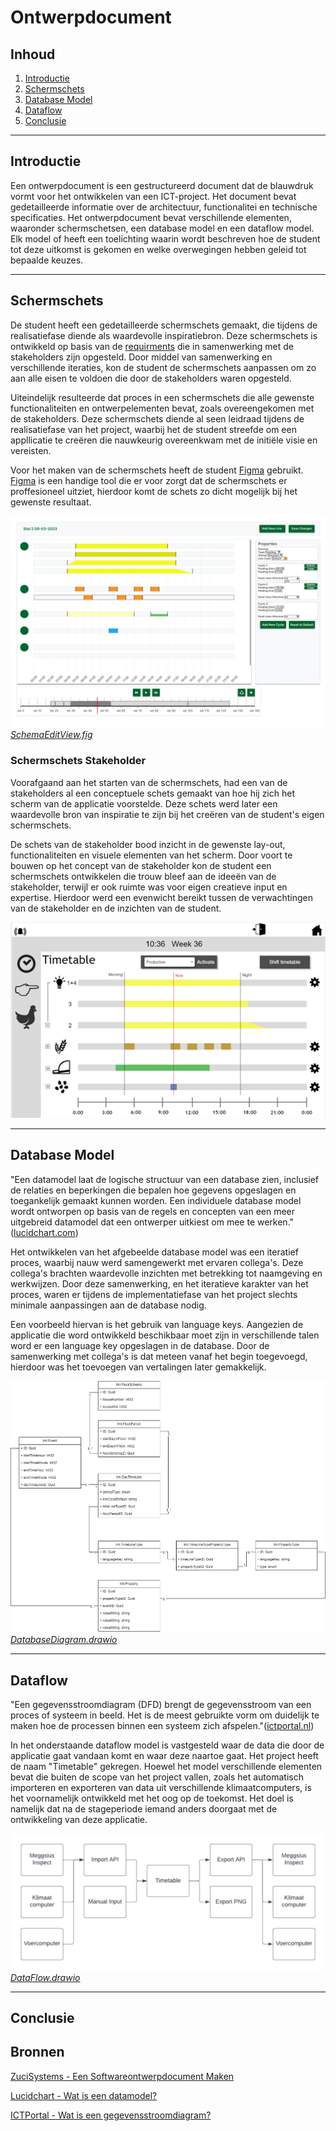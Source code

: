 # Ontwerpdocument
## Inhoud
1. [Introductie](#introductie)
2. [Schermschets](#schermschets)
3. [Database Model](#database-model)
4. [Dataflow](#dataflow)
5. [Conclusie](#conclusie)

---
## Introductie
Een ontwerpdocument is een gestructureerd document dat de blauwdruk vormt voor het ontwikkelen van een ICT-project. Het document bevat gedetailleerde informatie over de architectuur, functionalitei en technische specificaties. Het ontwerpdocument bevat verschillende elementen, waaronder schermschetsen, een database model en een dataflow model. Elk model of heeft een toelichting waarin wordt beschreven hoe de student tot deze uitkomst is gekomen en welke overwegingen hebben geleid tot bepaalde keuzes.

---
## Schermschets
De student heeft een gedetailleerde schermschets gemaakt, die tijdens de realisatiefase diende als waardevolle inspiratiebron. Deze schermschets is ontwikkeld op basis van de [requirments](/Analyse/README.md/#requirements) die in samenwerking met de stakeholders zijn opgesteld. Door middel van samenwerking en verschillende iteraties, kon de student de schermschets aanpassen om zo aan alle eisen te voldoen die door de stakeholders waren opgesteld.

Uiteindelijk resulteerde dat proces in een schermschets die alle gewenste functionaliteiten en ontwerpelementen bevat, zoals overeengekomen met de stakeholders. Deze schermschets diende al seen leidraad tijdens de realisatiefase van het project, waarbij het de student streefde om een appllicatie te creëren die nauwkeurig overeenkwam met de initiële visie en vereisten.

Voor het maken van de schermschets heeft de student [Figma](www.figma.com) gebruikt. [Figma](www.figma.com) is een handige tool die er voor zorgt dat de schermschets er proffesioneel uitziet, hierdoor komt de schets zo dicht mogelijk bij het gewenste resultaat.

![Schermschets](/Media/scherm_schets_edit.png)*[SchemaEditView.fig](/Ontwerp/SchemaEditView.fig)*

### Schermschets Stakeholder

Voorafgaand aan het starten van de schermschets, had een van de stakeholders al een conceptuele schets gemaakt van hoe hij zich het scherm van de applicatie voorstelde. Deze schets werd later een waardevolle bron van inspiratie te zijn bij het creëren van de student's eigen schermschets.

De schets van de stakeholder bood inzicht in de gewenste lay-out, functionaliteiten en visuele elementen van het scherm. Door voort te bouwen op het concept van de stakeholder kon de student een schermschets ontwikkelen die trouw bleef aan de ideeën van de stakeholder, terwijl er ook ruimte was voor eigen creatieve input en expertise. Hierdoor werd een evenwicht bereikt tussen de verwachtingen van de stakeholder en de inzichten van de student.

![Schermschets Stakeholder](/Media/scherm_schets_analyse.png)

---
## Database Model
"Een datamodel laat de logische structuur van een database zien, inclusief de relaties en beperkingen die bepalen hoe gegevens opgeslagen en toegankelijk gemaakt kunnen worden. Een individuele database model wordt ontworpen op basis van de regels en concepten van een meer uitgebreid datamodel dat een ontwerper uitkiest om mee te werken." ([lucidchart.com](#bronnen))

Het ontwikkelen van het afgebeelde database model was een iteratief proces, waarbij nauw werd samengewerkt met ervaren collega's. Deze collega's brachten waardevolle inzichten met betrekking tot naamgeving en werkwijzen. Door deze samenwerking, en het iteratieve karakter van het proces, waren er tijdens de implementatiefase van het project slechts minimale aanpassingen aan de database nodig. 

Een voorbeeld hiervan is het gebruik van language keys. Aangezien de applicatie die word ontwikkeld beschikbaar moet zijn in verschillende talen word er een language key opgeslagen in de database. Door de samenwerking met collega's is dat meteen vanaf het begin toegevoegd, hierdoor was het toevoegen van vertalingen later gemakkelijk.

![Database Model](/Media/database_model.png)*[DatabaseDiagram.drawio](/Ontwerp/DatabaseDiagram.drawio)*

---
## Dataflow
"Een gegevensstroomdiagram (DFD) brengt de gegevensstroom van een proces of systeem in beeld. Het is de meest gebruikte vorm om duidelijk te maken hoe de processen binnen een systeem zich afspelen."([ictportal.nl](#bronnen))

In het onderstaande dataflow model is vastgesteld waar de data die door de applicatie gaat vandaan komt en waar deze naartoe gaat. Het project heeft de naam "Timetable" gekregen. Hoewel het model verschillende elementen bevat die buiten de scope van het project vallen, zoals het automatisch importeren en exporteren van data uit verschillende klimaatcomputers, is het voornamelijk ontwikkeld met het oog op de toekomst. Het doel is namelijk dat na de stageperiode iemand anders doorgaat met de ontwikkeling van deze applicatie.

![Dataflow](/Media/dataflow.png)*[DataFlow.drawio](/Ontwerp/DataFlow.drawio)*

---
## Conclusie

## Bronnen
[ZuciSystems - Een Softwareontwerpdocument Maken](https://www.zucisystems.com/nl/blog/een-softwareontwerpdocument-maken/)

[Lucidchart - Wat is een datamodel?](https://www.lucidchart.com/pages/nl/wat-is-een-datamodel)

[ICTPortal - Wat is een gegevensstroomdiagram?](https://www.ictportal.nl/ict-lexicon/data-flow-diagram-dfd)

